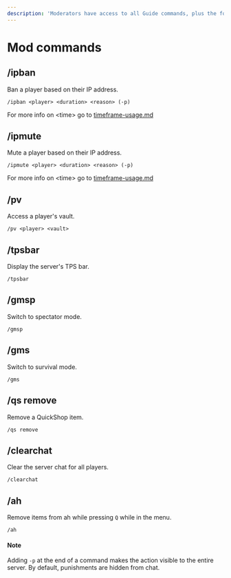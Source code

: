 ```yaml
---
description: 'Moderators have access to all Guide commands, plus the following:'
---
```


# Mod commands

## **/ipban**

Ban a player based on their IP address.

```
/ipban <player> <duration> <reason> (-p)
```

For more info on \<time> go to [timeframe-usage.md](timeframe-usage.md "mention")

## **/ipmute**

Mute a player based on their IP address.

```
/ipmute <player> <duration> <reason> (-p)
```

For more info on \<time> go to [timeframe-usage.md](timeframe-usage.md "mention")

## **/pv**

Access a player's vault.

```
/pv <player> <vault>
```

## **/tpsbar**

Display the server's TPS bar.

```
/tpsbar
```

## **/gmsp**

Switch to spectator mode.

```
/gmsp
```

## **/gms**

Switch to survival mode.

```
/gms
```

## **/qs remove**

Remove a QuickShop item.

```
/qs remove
```

## **/clearchat**

Clear the server chat for all players.

```
/clearchat
```

## /ah

Remove items from ah while pressing `Q` while in the menu.&#x20;

```
/ah
```

#### Note

Adding `-p` at the end of a command makes the action visible to the entire server. By default, punishments are hidden from chat.
